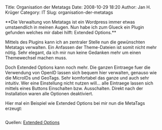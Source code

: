 Title: Organisation der Metatags
Date: 2008-10-29 18:20
Author: Jan H. Krüger
Category: IT
Slug: organisation-der-metatags

<p>
**Die Verwaltung von Metatags ist ein Wordpress immer etwas umstaendlich
in meinen Augen. Nun habe ich zum Glueck ein Plugin gefunden welches mir
dabei hilft: Extended Options.**  
  
Mittels des Plugins kann ich an zentraler Stelle nun die gewünschten
Metatags verwalten. Ein Anfassen der Theme-Dateien ist somit nicht mehr
nötig. Sehr elegant, da ich mir nun keine Gedanken mehr um einen
Themewechsel machen muss.  
  
Doch Extended Options kann noch mehr. Die ganzen Eintraege fuer die
Verwendung von OpenID lassen sich bequem hier verwalten, genauso wie die
MicroIDs und GeoTags. Sehr komfortabel das ganze und auch sehr intuitiv.
Wer eine Einstellung nicht nutzen will... alle Eintraege lassen sich
mittels eines Buttons Einschalten bzw. Ausschalten. Direkt nach der
Installation waren alle Optionen deaktiviert.  
  
Hier mal ein Beispiel wie Extended Options bei mir nun die MetaTags
erzeugt:  

~~~~ HTML
~~~~

  
  
Quellen: [Extended Options][]

  [Extended Options]: http://www.plaintxt.org/experiments/extended-options/
